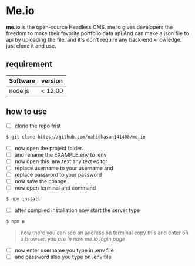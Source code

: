 
# Me.io

**me.io** is the open-source Headless CMS. me.io gives developers the freedom to make their favorite portfolio data api.And can make a json file to api by uploading the file.
and it's don't require any back-end knowledge. just clone it and use.
## requirement
|Software | version  |
|--|--|
|node js  |< 12.00  |


## how to use
 - [ ] clone the repo frist

```sh
$ git clone https://github.com/nahidhasan141400/me.io
```

 - [ ] now open the project folder.
 - [ ] and rename the EXAMPLE.env to .env
 - [ ] now open this .any text any text editor
 - [ ] replace username to your username and
 - [ ] replace password to your password
 - [ ] now save the change .
 - [ ] now open terminal and command 

```sh
$ npm install
```

 - [ ] after complied installation  now start the server type
 
 ```sh
$ npm n
```

> now there you can see an address on terminal copy this and enter on a browser.
> *you are in now me.io login page*


 - [ ] now enter username you type in .env file
 - [ ] and password also you type on .env file 

